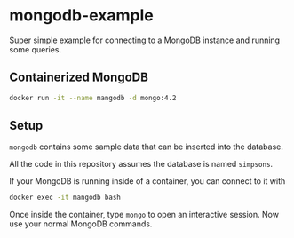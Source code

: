 # mongodb-example
Super simple example for connecting to a MongoDB instance and running some queries.

## Containerized MongoDB
```bash
docker run -it --name mangodb -d mongo:4.2
```
## Setup
`mongodb` contains some sample data that can be inserted into the database.

All the code in this repository assumes the database is named `simpsons`.

If your MongoDB is running inside of a container, you can connect to it with 
```bash
docker exec -it mangodb bash
```

Once inside the container, type `mongo` to open an interactive session.  Now use your normal MongoDB commands.